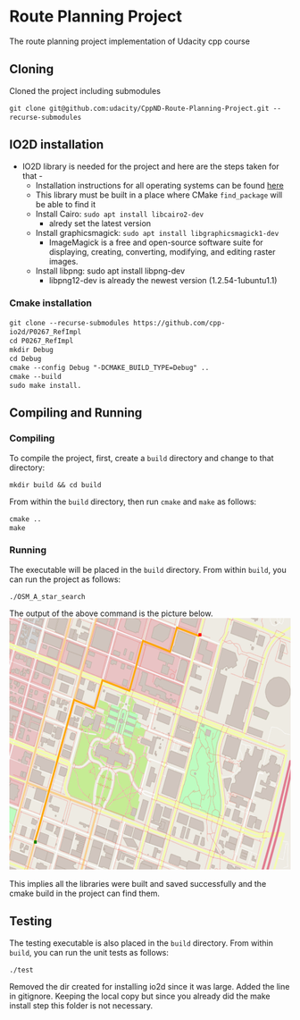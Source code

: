 # Route Planning Project

The route planning project implementation of Udacity cpp course

## Cloning

Cloned the project including submodules
```
git clone git@github.com:udacity/CppND-Route-Planning-Project.git --recurse-submodules
```

## IO2D installation
* IO2D library is needed for the project and here are the steps taken for that - 
  * Installation instructions for all operating systems can be found [here](https://github.com/cpp-io2d/P0267_RefImpl/blob/master/BUILDING.md)
  * This library must be built in a place where CMake `find_package` will be able to find it
  * Install Cairo: `sudo apt install libcairo2-dev`
    * alredy set the latest version
  * Install graphicsmagick: `sudo apt install libgraphicsmagick1-dev`
    * ImageMagick is a free and open-source software suite for displaying, creating, converting, modifying, and editing raster images.
  * Install libpng: sudo apt install libpng-dev
    * libpng12-dev is already the newest version (1.2.54-1ubuntu1.1)
### Cmake installation
  ```
  git clone --recurse-submodules https://github.com/cpp-io2d/P0267_RefImpl
  cd P0267_RefImpl
  mkdir Debug
  cd Debug
  cmake --config Debug "-DCMAKE_BUILD_TYPE=Debug" ..
  cmake --build 
  sudo make install.
  ```

## Compiling and Running

### Compiling
To compile the project, first, create a `build` directory and change to that directory:
```
mkdir build && cd build
```
From within the `build` directory, then run `cmake` and `make` as follows:
```
cmake ..
make
```
### Running
The executable will be placed in the `build` directory. From within `build`, you can run the project as follows:
```
./OSM_A_star_search
```
The output of the above command is the picture below.
<img src="map.png" width="600" height="450" />

This implies all the libraries were built and saved successfully and the cmake build in the project can find them.

## Testing

The testing executable is also placed in the `build` directory. From within `build`, you can run the unit tests as follows:
```
./test
```
Removed the dir created for installing io2d since it was large. Added the line in gitignore. Keeping the local copy but since you already did the make install step this folder is not necessary.
